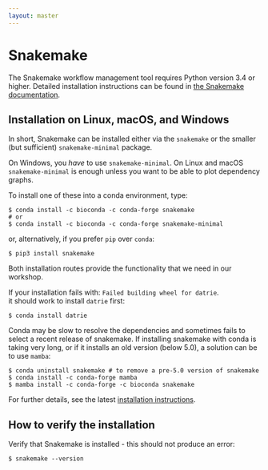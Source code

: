 ```yaml
---
layout: master
---
```


# Snakemake

The Snakemake workflow management tool requires Python version 3.4 or higher.
Detailed installation instructions can be found in 
[the Snakemake documentation](https://snakemake.readthedocs.io/en/v5.1.4/getting_started/installation.html).


## Installation on Linux, macOS, and Windows

In short, Snakemake can be installed either via the `snakemake` or 
the smaller (but sufficient) `snakemake-minimal` package.

On Windows, you *have* to use `snakemake-minimal`. On Linux and macOS
`snakemake-minimal` is enough unless you want to be able to plot dependency graphs.

To install one of these into a conda environment, type:

```shell 
$ conda install -c bioconda -c conda-forge snakemake
# or
$ conda install -c bioconda -c conda-forge snakemake-minimal
```

or, alternatively, if you prefer `pip` over `conda`:

```shell
$ pip3 install snakemake
```

Both installation routes provide the functionality that we need in our
workshop.

If your installation fails with:
`Failed building wheel for datrie`.  
it should work to install `datrie` first:
```shell
$ conda install datrie
```

Conda may be slow to resolve the dependencies and sometimes fails 
to select a recent release of snakemake. If installing snakemake with 
conda is taking very long, or if it installs an old version (below 5.0),
a solution can be to use `mamba`:
```shell
$ conda uninstall snakemake # to remove a pre-5.0 version of snakemake
$ conda install -c conda-forge mamba
$ mamba install -c conda-forge -c bioconda snakemake
```

For further details, see the latest 
[installation instructions](https://snakemake.readthedocs.io/en/stable/getting_started/installation.html).

## How to verify the installation

Verify that Snakemake is installed - this should not produce an error:

```shell
$ snakemake --version
```
